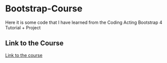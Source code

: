 # Bootstrap-Course
Here it is some code that I have learned from the Coding Acting Bootstrap 4 Tutorial + Project
## Link to the Course
[Link to the course](https://www.youtube.com/watch?v=Uhy3gtZoeOM&list=WL&index=70&t=3655s)

